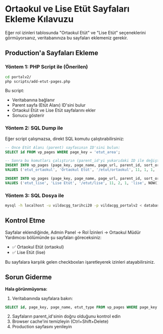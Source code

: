 # Ortaokul ve Lise Etüt Sayfaları Ekleme Kılavuzu

Eğer rol izinleri tablosunda "Ortaokul Etüt" ve "Lise Etüt" seçeneklerini görmüyorsanız, veritabanınıza bu sayfaları eklemeniz gerekir.

## Production'a Sayfaları Ekleme

### Yöntem 1: PHP Script ile (Önerilen)

```bash
cd portalv2/
php scripts/add-etut-pages.php
```

Bu script:
- Veritabanına bağlanır
- Parent sayfa (Etüt Alanı) ID'sini bulur
- Ortaokul Etüt ve Lise Etüt sayfalarını ekler
- Sonucu gösterir

### Yöntem 2: SQL Dump ile

Eğer script çalışmazsa, direkt SQL komutu çalıştırabilirsiniz:

```sql
-- Önce Etüt Alanı (parent) sayfasının ID'sini bulun:
SELECT id FROM vp_pages WHERE page_key = 'etut_area';

-- Sonra bu komutları çalıştırın (parent_id'yi yukarıdaki ID ile değiştirin):
INSERT INTO vp_pages (page_key, page_name, page_url, parent_id, sort_order, is_active, etut_type, created_at) 
VALUES ('etut_ortaokul', 'Ortaokul Etüt', '/etut/ortaokul', 11, 1, 1, 'ortaokul', NOW());

INSERT INTO vp_pages (page_key, page_name, page_url, parent_id, sort_order, is_active, etut_type, created_at) 
VALUES ('etut_lise', 'Lise Etüt', '/etut/lise', 11, 2, 1, 'lise', NOW());
```

### Yöntem 3: SQL Dosya ile

```bash
mysql -h localhost -u vildacgg_tarihci20 -p vildacgg_portalv2 < database/add_etut_pages.sql
```

## Kontrol Etme

Sayfalar eklendiğinde, Admin Panel → Rol İzinleri → Ortaokul Müdür Yardımcısı bölümünde şu sayfaları göreceksiniz:

- ✅ Ortaokul Etüt (ortaokul)
- ✅ Lise Etüt (lise)

Bu sayfalara karşılık gelen checkboxları işaretleyerek izinleri atayabilirsiniz.

## Sorun Giderme

**Hala görünmüyorsa:**

1. Veritabanında sayfalara bakın:
```sql
SELECT id, page_key, page_name, etut_type FROM vp_pages WHERE page_key LIKE 'etut_%';
```

2. Sayfaların parent_id'sinin doğru olduğunu kontrol edin
3. Browser cache'ini temizleyin (Ctrl+Shift+Delete)
4. Production sayfasını yenileyin
